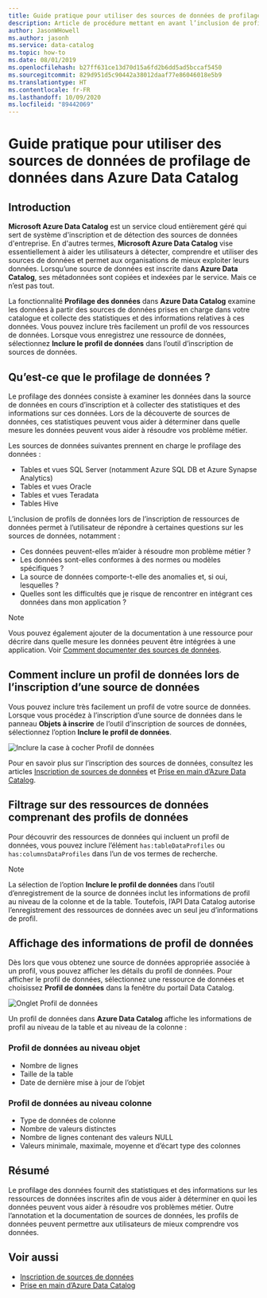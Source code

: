 ```yaml
---
title: Guide pratique pour utiliser des sources de données de profilage de données dans Azure Data Catalog
description: Article de procédure mettant en avant l’inclusion de profils de données au niveau des tables et des colonnes lors de l’inscription des sources de données dans Azure Data Catalog et expliquant comment utiliser des profils de données pour comprendre les sources de données.
author: JasonWHowell
ms.author: jasonh
ms.service: data-catalog
ms.topic: how-to
ms.date: 08/01/2019
ms.openlocfilehash: b27ff631ce13d70d15a6fd2b6dd5ad5bccaf5450
ms.sourcegitcommit: 829d951d5c90442a38012daaf77e86046018e5b9
ms.translationtype: HT
ms.contentlocale: fr-FR
ms.lasthandoff: 10/09/2020
ms.locfileid: "89442069"
---
```

# <a name="how-to-data-profile-data-sources-in-azure-data-catalog"></a>Guide pratique pour utiliser des sources de données de profilage de données dans Azure Data Catalog

## <a name="introduction"></a>Introduction

**Microsoft Azure Data Catalog** est un service cloud entièrement géré qui sert de système d'inscription et de détection des sources de données d'entreprise. En d'autres termes, **Microsoft Azure Data Catalog** vise essentiellement à aider les utilisateurs à détecter, comprendre et utiliser des sources de données et permet aux organisations de mieux exploiter leurs données. Lorsqu’une source de données est inscrite dans **Azure Data Catalog**, ses métadonnées sont copiées et indexées par le service. Mais ce n’est pas tout.

La fonctionnalité **Profilage des données** dans **Azure Data Catalog** examine les données à partir des sources de données prises en charge dans votre catalogue et collecte des statistiques et des informations relatives à ces données. Vous pouvez inclure très facilement un profil de vos ressources de données. Lorsque vous enregistrez une ressource de données, sélectionnez **Inclure le profil de données** dans l’outil d’inscription de sources de données.

## <a name="what-is-data-profiling"></a>Qu’est-ce que le profilage de données ?

Le profilage des données consiste à examiner les données dans la source de données en cours d’inscription et à collecter des statistiques et des informations sur ces données. Lors de la découverte de sources de données, ces statistiques peuvent vous aider à déterminer dans quelle mesure les données peuvent vous aider à résoudre vos problème métier.

<!-- In [How to discover data sources](data-catalog-how-to-discover.md), you learn about **Azure Data Catalog's** extensive search capabilities including searching for data assets that have a profile. See [How to include a data profile when registering a data source](#howto). -->

Les sources de données suivantes prennent en charge le profilage des données :

* Tables et vues SQL Server (notamment Azure SQL DB et Azure Synapse Analytics)
* Tables et vues Oracle
* Tables et vues Teradata
* Tables Hive

L’inclusion de profils de données lors de l’inscription de ressources de données permet à l’utilisateur de répondre à certaines questions sur les sources de données, notamment :

* Ces données peuvent-elles m’aider à résoudre mon problème métier ?
* Les données sont-elles conformes à des normes ou modèles spécifiques ?
* La source de données comporte-t-elle des anomalies et, si oui, lesquelles ?
* Quelles sont les difficultés que je risque de rencontrer en intégrant ces données dans mon application ?

> [!NOTE]
> Vous pouvez également ajouter de la documentation à une ressource pour décrire dans quelle mesure les données peuvent être intégrées à une application. Voir [Comment documenter des sources de données](data-catalog-how-to-documentation.md).
>

<a name="howto"></a>

## <a name="how-to-include-a-data-profile-when-registering-a-data-source"></a>Comment inclure un profil de données lors de l’inscription d’une source de données

Vous pouvez inclure très facilement un profil de votre source de données. Lorsque vous procédez à l’inscription d’une source de données dans le panneau **Objets à inscrire** de l’outil d’inscription de sources de données, sélectionnez l’option **Inclure le profil de données**.

![Inclure la case à cocher Profil de données](media/data-catalog-data-profile/data-catalog-register-profile.png)

Pour en savoir plus sur l’inscription des sources de données, consultez les articles [Inscription de sources de données](data-catalog-how-to-register.md) et [Prise en main d’Azure Data Catalog](data-catalog-get-started.md).

## <a name="filtering-on-data-assets-that-include-data-profiles"></a>Filtrage sur des ressources de données comprenant des profils de données

Pour découvrir des ressources de données qui incluent un profil de données, vous pouvez inclure l’élément `has:tableDataProfiles` ou `has:columnsDataProfiles` dans l’un de vos termes de recherche.

> [!NOTE]
> La sélection de l’option **Inclure le profil de données** dans l’outil d’enregistrement de la source de données inclut les informations de profil au niveau de la colonne et de la table. Toutefois, l’API Data Catalog autorise l’enregistrement des ressources de données avec un seul jeu d’informations de profil.
>

## <a name="viewing-data-profile-information"></a>Affichage des informations de profil de données

Dès lors que vous obtenez une source de données appropriée associée à un profil, vous pouvez afficher les détails du profil de données. Pour afficher le profil de données, sélectionnez une ressource de données et choisissez **Profil de données** dans la fenêtre du portail Data Catalog.

![Onglet Profil de données](media/data-catalog-data-profile/data-catalog-view.png)

Un profil de données dans **Azure Data Catalog** affiche les informations de profil au niveau de la table et au niveau de la colonne :

### <a name="object-data-profile"></a>Profil de données au niveau objet

* Nombre de lignes
* Taille de la table
* Date de dernière mise à jour de l’objet

### <a name="column-data-profile"></a>Profil de données au niveau colonne

* Type de données de colonne
* Nombre de valeurs distinctes
* Nombre de lignes contenant des valeurs NULL
* Valeurs minimale, maximale, moyenne et d’écart type des colonnes

## <a name="summary"></a>Résumé

Le profilage des données fournit des statistiques et des informations sur les ressources de données inscrites afin de vous aider à déterminer en quoi les données peuvent vous aider à résoudre vos problèmes métier. Outre l’annotation et la documentation de sources de données, les profils de données peuvent permettre aux utilisateurs de mieux comprendre vos données.

## <a name="see-also"></a>Voir aussi

* [Inscription de sources de données](data-catalog-how-to-register.md)
* [Prise en main d’Azure Data Catalog](data-catalog-get-started.md)
